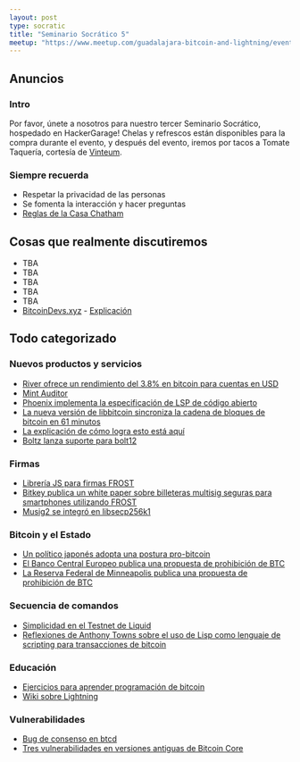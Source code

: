 ```yaml
---
layout: post
type: socratic
title: "Seminario Socrático 5"
meetup: "https://www.meetup.com/guadalajara-bitcoin-and-lightning/events/304404807"
---
```


## Anuncios
### Intro
Por favor, únete a nosotros para nuestro tercer Seminario Socrático, hospedado en HackerGarage! Chelas y refrescos están disponibles para la compra durante el evento, y después del evento, iremos por tacos a Tomate Taquería, cortesía de [Vinteum](https://vinteum.org/).

### Siempre recuerda
- Respetar la privacidad de las personas
- Se fomenta la interacción y hacer preguntas
- [Reglas de la Casa Chatham](https://www.chathamhouse.org/about-us/chatham-house-rule)


## Cosas que realmente discutiremos

- TBA
- TBA
- TBA
- TBA
- TBA
- [BitcoinDevs.xyz](https://bitcoindevs.xyz/tools) - [Explicación](https://bitdevs.btcgdl.com/2024-11-19-bitcoin-devs-xyz)

## Todo categorizado
### Nuevos productos y servicios

- [River ofrece un rendimiento del 3.8% en bitcoin para cuentas en USD](https://www.nobsbitcoin.com/river-introduces-btc-yield-on-usd-deposits/)
- [Mint Auditor](https://audit.8333.space/)
- [Phoenix implementa la especificación de LSP de código abierto](https://xcancel.com/PhoenixWallet/status/1844377194489053555#m)
- [La nueva versión de libbitcoin sincroniza la cadena de bloques de bitcoin en 61 minutos](https://x.com/evoskuil/status/1847673128073187536)
- [La explicación de cómo logra esto está aquí](https://delvingbitcoin.org/t/libbitcoin-for-core-people/1222)
- [Boltz lanza suporte para bolt12](https://x.com/Boltzhq/status/1853834574914113720)

### Firmas

- [Librería JS para firmas FROST](https://github.com/cmdruid/frost)
- [Bitkey publica un white paper sobre billeteras multisig seguras para smartphones utilizando FROST](https://x.com/jesseposner/status/1852394646997217742)
- [Musig2 se integró en libsecp256k1](https://x.com/n1ckler/status/1843311745860849940)

### Bitcoin y el Estado

- [Un político japonés adopta una postura pro-bitcoin](https://x.com/BitcoinMagazine/status/1848303225977360747)
- [El Banco Central Europeo publica una propuesta de prohibición de BTC](https://papers.ssrn.com/sol3/papers.cfm?abstract_id=4985877)
- [La Reserva Federal de Minneapolis publica una propuesta de prohibición de BTC](https://www.minneapolisfed.org/research/working-papers/unique-implementation-of-permanent-primary-deficits)

### Secuencia de comandos

- [Simplicidad en el Testnet de Liquid](https://blog.blockstream.com/simplicity-arrives-on-liquid-testnet/)
- [Reflexiones de Anthony Towns sobre el uso de Lisp como lenguaje de scripting para transacciones de bitcoin](https://delvingbitcoin.org/t/btc-lisp-as-an-alternative-to-script/682)

### Educación

- [Ejercicios para aprender programación de bitcoin](https://bitcoindevs.xyz/decoding/ )
- [Wiki sobre Lightning](https://www.plebnetwiki.com/)

### Vulnerabilidades

- [Bug de consenso en btcd](https://delvingbitcoin.org/t/cve-2024-38365-public-disclosure-btcd-findanddelete-bug/1184)
- [Tres vulnerabilidades en versiones antiguas de Bitcoin Core](https://www.nobsbitcoin.com/bitcoin-core-discloses-three-vulnerabilities-affecting-versions-up-to-v25-0/)
